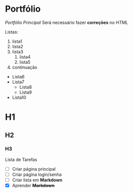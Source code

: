 # Portfólio
 *Portfólio Principal*
 Será necessário fazer **correções** no *HTML*
 
 Listas:
  1. lista1
 2. lista2
 3. lista3
    1. lista4
    2. lista5
1. continuação

* Lista6
* Lista7
   * Lista8
   * Lista9
* Lista10

# H1
## H2
### H3

Lista de Tarefas

- [ ] Criar página principal
- [ ] Criar página login/senha
- [ ] Criar lista em **Markdown**
- [x] Aprender __~~Markdown~~__
